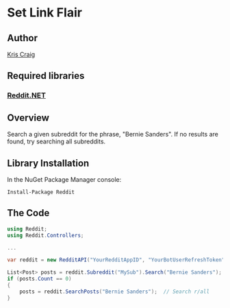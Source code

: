 # Set Link Flair

## Author

[Kris Craig](../../../docs/contributors/Kris%20Craig.md)

## Required libraries

### [Reddit.NET](https://github.com/sirkris/Reddit.NET)

## Overview

Search a given subreddit for the phrase, "Bernie Sanders".  If no results are found, try searching all subreddits.

## Library Installation

In the NuGet Package Manager console:

    Install-Package Reddit

## The Code

```c#
using Reddit;
using Reddit.Controllers;

...

var reddit = new RedditAPI("YourRedditAppID", "YourBotUserRefreshToken");

List<Post> posts = reddit.Subreddit("MySub").Search("Bernie Sanders");  // Search r/MySub
if (posts.Count == 0)
{
	posts = reddit.SearchPosts("Bernie Sanders");  // Search r/all
}
```
